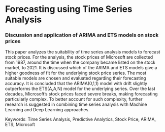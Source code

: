# Forecasting using Time Series Analysis
### Discussion and application of ARIMA and ETS models on stock prices

This paper analyzes the suitability of time series analysis models to forecast stock prices. For the
analysis, the stock prices of Microsoft are collected from 1987, around the time when the company
became listed on the stock market, to 2021. It is discussed which of the ARIMA and ETS models give
a higher goodness of fit for the underlying stock price series. The most suitable models are chosen and
evaluated regarding their forecasting accuracy. It is concluded that the ARIMA(0,1,1) model with drift
slightly outperforms the ETS(A,A,N) model for the underlying series. Over the last decades, Microsoft’s
stock prices faced severe breaks, making forecasting particularly complex. To better account for such
complexity, further research is suggested in combining time series analysis with Machine Learning and
Deep Learning approaches.

Keywords: Time Series Analysis, Predictive Analytics, Stock Price, ARIMA, ETS, Microsoft
